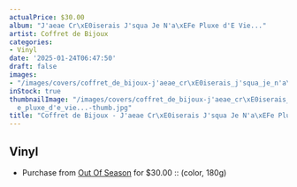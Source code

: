 ```yaml
---
actualPrice: $30.00
album: "J'aeae Cr\xE0iserais J'squa Je N'a\xEFe Pluxe d'E Vie..."
artist: Coffret de Bijoux
categories:
- Vinyl
date: '2025-01-24T06:47:50'
draft: false
images:
- "/images/covers/coffret_de_bijoux-j'aeae_cr\xE0iserais_j'squa_je_n'a\xEFe_pluxe_d'e_vie....jpg"
inStock: true
thumbnailImage: "/images/covers/coffret_de_bijoux-j'aeae_cr\xE0iserais_j'squa_je_n'a\xEF\
  e_pluxe_d'e_vie...-thumb.jpg"
title: "Coffret de Bijoux - J'aeae Cr\xE0iserais J'squa Je N'a\xEFe Pluxe d'E Vie..."
---
```


## Vinyl
* Purchase from [Out Of Season](https://www.outofseasonlabel.com/products/coffret-de-bijoux-jaeae-craiserais-jsqua-je-naie-pluxe-de-vie-lp-2-color-options-180g-shipping-by-end-july-copy) for $30.00 :: (color, 180g)
